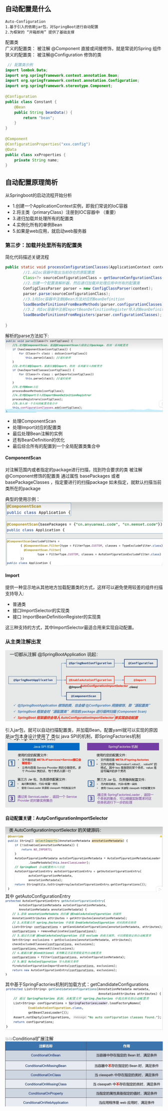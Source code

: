 ## 自动配置是什么
    Auto-Configuration
    1.基于引入的依赖jar包，对SpringBoot进行自动配置
    2.为框架的 “开箱即用” 提供了基础支撑

配置类 <br/>
    广义的配置类： 被注解 @Component 直接或间接修饰，就是常说的Spring 组件
    狭义的配置类： 被注解@Configuration 修饰的类

```java
 // 配置类示例
import lombok.Data;
import org.springframework.context.annotation.Bean;
import org.springframework.context.annotation.Configuration;
import org.springframework.stereotype.Component;

@Configuration
public class Constant {
    @Bean
    public String beanData() {
        return "bean";
    }
}

@Component
@ConfigurationProperties("xxx.config")
@Data
public class xxProperties {
    private String name;
}

```
## 自动配置原理简析
 从Springboot的启动流程开始分析
 - 1.创建一个ApplicationContext实例，即我们常说的IoC容器
 - 2.将主类（primaryClass）注册到IOC容器中 （重要）
 - 3.递归加载并处理所有的配置类 
 - 4.实例化所有的单例Bean
 - 5.如果是web应用，就启动web服务器

### 第三步：加载并处里所有的配置类
 简化代码描述关键流程
```java
public static void processConfigurationClasses(ApplicationContext context){
        //1.从Ioc容器中取出当前存在的原配置类
        Class<?> sourceConfigurationClass = getSourceConfgurationClass(context);
        //2.创建一个配置类解析器，然后递归加载并处理应用中所有的配置类
        ConfigClassParser parser = new ConfigClassParser(context);
        parser.parse(sourceConfigurationClass);
        //3.1向Ioc容器中注册@Bean方法对应的BeanDefinition
        loadBeanDefinitionsFromBeanMethods(parser.configurationClasses);
        //3.2 向Ioc容器中注册ImportBeanDefinitionRegister导入的BeanDefinition
        loadBeanDefinitionsFromRegisters(parser.configurationClasses);
        
}
```
解析的parse方法如下:
![img.png](img.png)

 - 处理ComponentScan
 - 处理Import对应的配置类
 - 最后处理Bean注解的实例
 - 还有BeanDefinition的优化
 - 最后综合所有的配置到一个全局配置类集合中

#### ComponentScan
对注解范围内或者指定的package进行扫描，找到符合要求的类
被注解@Component修饰的配置类
通过属性 basePackages 或者 basePackageClasses ，指定要进行的扫描package
如未指定，就默认扫描当前类所在的package

典型的使用示例：
![img_1.png](img_1.png)

#### Import
 提供一种显示地从其他地方加载配置类的方式，这样可以避免使用较差的组件扫描
 支持导入:
 - 普通类
 - 接口ImportSelector的实现类
 - 接口 ImportBeanDefinitionRegister的实现类

这三种支持的方式，其中ImportSelector最适合用来实现自动配置。

### 从主类注解出发
![img_2.png](img_2.png)

引入jar包，就可以自动扫描配置类，并加载Bean，配置yaml就可以实现的原因
是jar包本身设计使用了 类似 java SPI的机制，即SpringFactories机制
![img_4.png](img_4.png)


#### 自动配置关键：AutpConfigurationImportSelector
![img_5.png](img_5.png)
其中 getAutoConfigurationEntry
![img_6.png](img_6.png)

其中基于SpringFactories机制的加载方式：getCandidateConfigurations
![img_7.png](img_7.png)


💥💥Conditional扩展注解
![img_8.png](img_8.png)